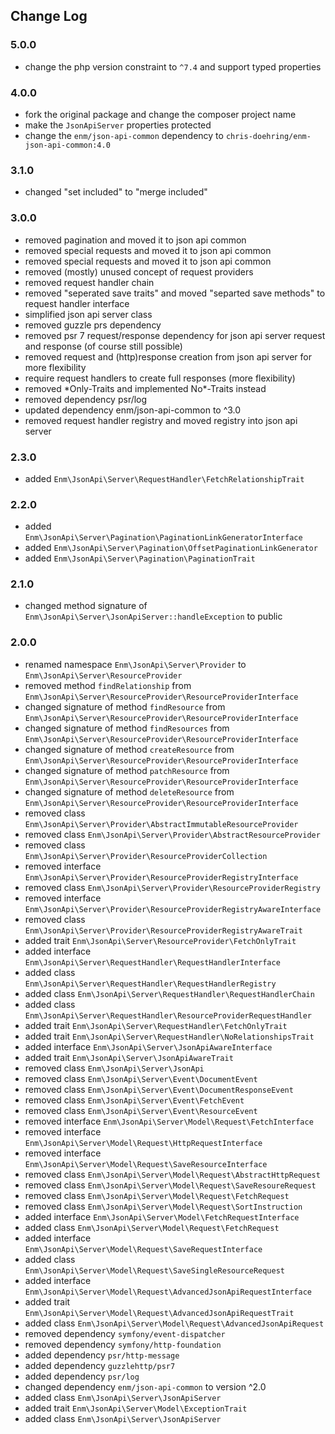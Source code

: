 ## Change Log

### 5.0.0
* change the php version constraint to `^7.4` and support typed properties

### 4.0.0
* fork the original package and change the composer project name
* make the `JsonApiServer` properties protected
* change the `enm/json-api-common` dependency to `chris-doehring/enm-json-api-common:4.0`

### 3.1.0
* changed "set included" to "merge included"

### 3.0.0
* removed pagination and moved it to json api common
* removed special requests and moved it to json api common
* removed special requests and moved it to json api common
* removed (mostly) unused concept of request providers
* removed request handler chain
* removed "seperated save traits" and moved "separted save methods" to request handler interface
* simplified json api server class
* removed guzzle prs dependency
* removed psr 7 request/response dependency for json api server request and response (of course still possible)
* removed request and (http)response creation from json api server for more flexibility
* require request handlers to create full responses (more flexibility)
* removed \*Only-Traits and implemented No\*-Traits instead
* removed dependency psr/log
* updated dependency enm/json-api-common to ^3.0
* removed request handler registry and moved registry into json api server

### 2.3.0
* added `Enm\JsonApi\Server\RequestHandler\FetchRelationshipTrait`

### 2.2.0
* added `Enm\JsonApi\Server\Pagination\PaginationLinkGeneratorInterface`
* added `Enm\JsonApi\Server\Pagination\OffsetPaginationLinkGenerator`
* added `Enm\JsonApi\Server\Pagination\PaginationTrait`

### 2.1.0
* changed method signature of `Enm\JsonApi\Server\JsonApiServer::handleException` to public

### 2.0.0
* renamed namespace `Enm\JsonApi\Server\Provider` to `Enm\JsonApi\Server\ResourceProvider`
* removed method `findRelationship` from `Enm\JsonApi\Server\ResourceProvider\ResourceProviderInterface`
* changed signature of method `findResource` from `Enm\JsonApi\Server\ResourceProvider\ResourceProviderInterface`
* changed signature of  method `findResources` from `Enm\JsonApi\Server\ResourceProvider\ResourceProviderInterface`
* changed signature of  method `createResource` from `Enm\JsonApi\Server\ResourceProvider\ResourceProviderInterface`
* changed signature of  method `patchResource` from `Enm\JsonApi\Server\ResourceProvider\ResourceProviderInterface`
* changed signature of  method `deleteResource` from `Enm\JsonApi\Server\ResourceProvider\ResourceProviderInterface`
* removed class `Enm\JsonApi\Server\Provider\AbstractImmutableResourceProvider`
* removed class `Enm\JsonApi\Server\Provider\AbstractResourceProvider`
* removed class `Enm\JsonApi\Server\Provider\ResourceProviderCollection`
* removed interface `Enm\JsonApi\Server\Provider\ResourceProviderRegistryInterface`
* removed class `Enm\JsonApi\Server\Provider\ResourceProviderRegistry`
* removed interface `Enm\JsonApi\Server\Provider\ResourceProviderRegistryAwareInterface`
* removed class `Enm\JsonApi\Server\Provider\ResourceProviderRegistryAwareTrait`
* added trait `Enm\JsonApi\Server\ResourceProvider\FetchOnlyTrait`
* added interface `Enm\JsonApi\Server\RequestHandler\RequestHandlerInterface`
* added class `Enm\JsonApi\Server\RequestHandler\RequestHandlerRegistry`
* added class `Enm\JsonApi\Server\RequestHandler\RequestHandlerChain`
* added class `Enm\JsonApi\Server\RequestHandler\ResourceProviderRequestHandler`
* added trait `Enm\JsonApi\Server\RequestHandler\FetchOnlyTrait`
* added trait `Enm\JsonApi\Server\RequestHandler\NoRelationshipsTrait`
* added interface `Enm\JsonApi\Server\JsonApiAwareInterface`
* added trait `Enm\JsonApi\Server\JsonApiAwareTrait`
* removed class  `Enm\JsonApi\Server\JsonApi`
* removed class  `Enm\JsonApi\Server\Event\DocumentEvent`
* removed class  `Enm\JsonApi\Server\Event\DocumentResponseEvent`
* removed class  `Enm\JsonApi\Server\Event\FetchEvent`
* removed class  `Enm\JsonApi\Server\Event\ResourceEvent`
* removed interface  `Enm\JsonApi\Server\Model\Request\FetchInterface`
* removed interface  `Enm\JsonApi\Server\Model\Request\HttpRequestInterface`
* removed interface  `Enm\JsonApi\Server\Model\Request\SaveResourceInterface`
* removed class  `Enm\JsonApi\Server\Model\Request\AbstractHttpRequest`
* removed class  `Enm\JsonApi\Server\Model\Request\SaveResoureRequest`
* removed class  `Enm\JsonApi\Server\Model\Request\FetchRequest`
* removed class  `Enm\JsonApi\Server\Model\Request\SortInstruction`
* added interface  `Enm\JsonApi\Server\Model\FetchRequestInterface`
* added class  `Enm\JsonApi\Server\Model\Request\FetchRequest`
* added interface  `Enm\JsonApi\Server\Model\Request\SaveRequestInterface`
* added class  `Enm\JsonApi\Server\Model\Request\SaveSingleResourceRequest`
* added interface  `Enm\JsonApi\Server\Model\Request\AdvancedJsonApiRequestInterface`
* added trait  `Enm\JsonApi\Server\Model\Request\AdvancedJsonApiRequestTrait`
* added class  `Enm\JsonApi\Server\Model\Request\AdvancedJsonApiRequest`
* removed dependency  `symfony/event-dispatcher`
* removed dependency  `symfony/http-foundation`
* added dependency  `psr/http-message`
* added dependency  `guzzlehttp/psr7`
* added dependency  `psr/log`
* changed dependency  `enm/json-api-common` to version ^2.0
* added class  `Enm\JsonApi\Server\JsonApiServer`
* added trait  `Enm\JsonApi\Server\Model\ExceptionTrait`
* added class  `Enm\JsonApi\Server\JsonApiServer`
